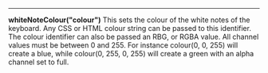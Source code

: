 <a name="whiteNoteColour"><h3 style="padding-top: 40px; margin-top: 40px;"></h3></a>
_____________________________
**whiteNoteColour("colour")** This sets the colour of the white notes of the keyboard. Any CSS or HTML colour string can be passed to this identifier. The colour identifier can also be passed an RBG, or RGBA value. All channel values must be between 0 and 255. For instance colour(0, 0, 255) will create a blue, while colour(0, 255, 0, 255) will create a green with an alpha channel set to full.  

<!--UPDATE WIDGET_IN_CSOUND
    SIdent sprintf "whiteNoteColour(%d, %d, %d) ", rnd(255), rnd(255), rnd(255)
    SIdentifier strcat SIdentifier, SIdent
-->